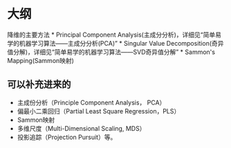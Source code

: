 
# 大纲

降维的主要方法
	* Principal Component Analysis(主成分分析)，详细见“简单易学的机器学习算法——主成分分析(PCA)”
	* Singular Value Decomposition(奇异值分解)，详细见“简单易学的机器学习算法——SVD奇异值分解”
	* Sammon's Mapping(Sammon映射)



## 可以补充进来的

- 主成份分析（Principle Component Analysis， PCA）
- 偏最小二乘回归（Partial Least Square Regression，PLS）
- Sammon映射
- 多维尺度（Multi-Dimensional Scaling, MDS）
- 投影追踪（Projection Pursuit）等。
